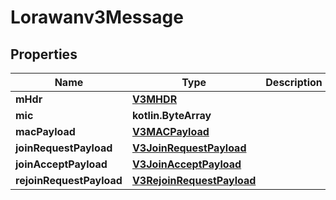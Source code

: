 
# Lorawanv3Message

## Properties
Name | Type | Description | Notes
------------ | ------------- | ------------- | -------------
**mHdr** | [**V3MHDR**](V3MHDR.md) |  |  [optional]
**mic** | **kotlin.ByteArray** |  |  [optional]
**macPayload** | [**V3MACPayload**](V3MACPayload.md) |  |  [optional]
**joinRequestPayload** | [**V3JoinRequestPayload**](V3JoinRequestPayload.md) |  |  [optional]
**joinAcceptPayload** | [**V3JoinAcceptPayload**](V3JoinAcceptPayload.md) |  |  [optional]
**rejoinRequestPayload** | [**V3RejoinRequestPayload**](V3RejoinRequestPayload.md) |  |  [optional]




